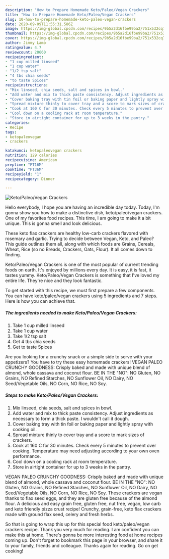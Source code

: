 ```yaml
---
description: "How to Prepare Homemade Keto/Paleo/Vegan Crackers"
title: "How to Prepare Homemade Keto/Paleo/Vegan Crackers"
slug: 10-how-to-prepare-homemade-keto-paleo-vegan-crackers
date: 2020-09-09T11:55:31.586Z
image: https://img-global.cpcdn.com/recipes/9b5a2d16fbe99ba2/751x532cq70/ketopaleovegan-crackers-recipe-main-photo.jpg
thumbnail: https://img-global.cpcdn.com/recipes/9b5a2d16fbe99ba2/751x532cq70/ketopaleovegan-crackers-recipe-main-photo.jpg
cover: https://img-global.cpcdn.com/recipes/9b5a2d16fbe99ba2/751x532cq70/ketopaleovegan-crackers-recipe-main-photo.jpg
author: Jimmy Lamb
ratingvalue: 4.7
reviewcount: 20660
recipeingredient:
- "1 cup milled linseed"
- "1 cup water"
- "1/2 tsp salt"
- "4 tbs chia seeds"
- "to taste Spices"
recipeinstructions:
- "Mix linseed, chia seeds, salt and spices in bowl."
- "Add water and mix to thick paste consistency. Adjust ingredients as necessary to form a thick paste. I wouldn&#39;t call it dough."
- "Cover baking tray with tin foil or baking paper and lightly spray with cooking oil."
- "Spread mixture thinly to cover tray and a score to mark sizes of crackers."
- "Cook at 160 C for 30 minutes. Check every 5 minutes to prevent over cooking. Temperature may need adjusting according to your own oven performance."
- "Cool down on a cooling rack at room temperature."
- "Store in airtight container for up to 3 weeks in the pantry."
categories:
- Recipe
tags:
- ketopaleovegan
- crackers

katakunci: ketopaleovegan crackers 
nutrition: 129 calories
recipecuisine: American
preptime: "PT16M"
cooktime: "PT36M"
recipeyield: "1"
recipecategory: Dinner

---
```



![Keto/Paleo/Vegan Crackers](https://img-global.cpcdn.com/recipes/9b5a2d16fbe99ba2/751x532cq70/ketopaleovegan-crackers-recipe-main-photo.jpg)

Hello everybody, I hope you are having an incredible day today. Today, I'm gonna show you how to make a distinctive dish, keto/paleo/vegan crackers. One of my favorites food recipes. This time, I am going to make it a bit unique. This is gonna smell and look delicious.

These keto flax crackers are healthy low-carb crackers flavored with rosemary and garlic. Trying to decide between Vegan, Keto, and Paleo? This guide outlines them all, along with which foods are Grains, Cereals, Wheat, Rice (so no Breads, Crackers, Oats, Flour). It all comes down to finding.

Keto/Paleo/Vegan Crackers is one of the most popular of current trending foods on earth. It's enjoyed by millions every day. It is easy, it is fast, it tastes yummy. Keto/Paleo/Vegan Crackers is something that I've loved my entire life. They're nice and they look fantastic.


To get started with this recipe, we must first prepare a few components. You can have keto/paleo/vegan crackers using 5 ingredients and 7 steps. Here is how you can achieve that.

<!--inarticleads1-->

##### The ingredients needed to make Keto/Paleo/Vegan Crackers:

1. Take 1 cup milled linseed
1. Take 1 cup water
1. Take 1/2 tsp salt
1. Get 4 tbs chia seeds
1. Get to taste Spices


Are you looking for a crunchy snack or a simple side to serve with your appetizers? You have to try these easy homemade crackers! VEGAN PALEO CRUNCHY GOODNESS: Crisply baked and made with unique blend of almond, whole cassava and coconut flour. BE IN THE &#34;NO&#34;: NO Gluten, NO Grains, NO Refined Starches, NO Sunflower Oil, NO Dairy, NO Seed/Vegetable Oils, NO Corn, NO Rice, NO Soy. 

<!--inarticleads2-->

##### Steps to make Keto/Paleo/Vegan Crackers:

1. Mix linseed, chia seeds, salt and spices in bowl.
1. Add water and mix to thick paste consistency. Adjust ingredients as necessary to form a thick paste. I wouldn&#39;t call it dough.
1. Cover baking tray with tin foil or baking paper and lightly spray with cooking oil.
1. Spread mixture thinly to cover tray and a score to mark sizes of crackers.
1. Cook at 160 C for 30 minutes. Check every 5 minutes to prevent over cooking. Temperature may need adjusting according to your own oven performance.
1. Cool down on a cooling rack at room temperature.
1. Store in airtight container for up to 3 weeks in the pantry.


VEGAN PALEO CRUNCHY GOODNESS: Crisply baked and made with unique blend of almond, whole cassava and coconut flour. BE IN THE &#34;NO&#34;: NO Gluten, NO Grains, NO Refined Starches, NO Sunflower Oil, NO Dairy, NO Seed/Vegetable Oils, NO Corn, NO Rice, NO Soy. These crackers are vegan thanks to flax seed eggs, and they are gluten free because of the almond flour. A delicious and easy grain free, gluten free, nut free, vegan, low carb and keto friendly pizza crust recipe! Crunchy, grain-free, keto flax crackers made with ground flax seed, celery and fresh herbs. 

So that is going to wrap this up for this special food keto/paleo/vegan crackers recipe. Thank you very much for reading. I am confident you can make this at home. There's gonna be more interesting food at home recipes coming up. Don't forget to bookmark this page in your browser, and share it to your family, friends and colleague. Thanks again for reading. Go on get cooking!

